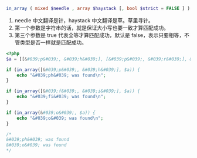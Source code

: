 ```php
in_array ( mixed $needle , array $haystack [, bool $strict = FALSE ] ) : bool
```

1. needle 中文翻译是针，haystack 中文翻译是草。草里寻针。
2. 第一个参数是字符串的话，就是保证大小写也要一致才算匹配成功。
3. 第三个参数是 true 代表全等才算匹配成功，默认是 false，表示只要相等，不管类型是否一样就是匹配成功。

```php
<?php
$a = [[&#039;p&#039;, &#039;h&#039;], [&#039;p&#039;, &#039;r&#039;], &#039;o&#039;];

if (in_array([&#039;p&#039;, &#039;h&#039;], $a)) {
    echo "&#039;ph&#039; was found\n";
}

if (in_array([&#039;f&#039;, &#039;i&#039;], $a)) {
    echo "&#039;fi&#039; was found\n";
}

if (in_array(&#039;o&#039;, $a)) {
    echo "&#039;o&#039; was found\n";
}

/*
&#039;ph&#039; was found
&#039;o&#039; was found
*/
```
